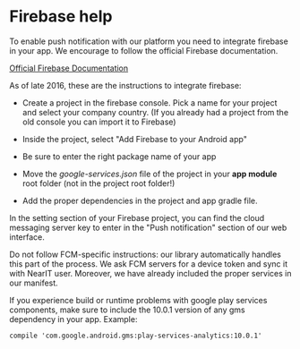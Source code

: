 # Firebase help

To enable push notification with our platform you need to integrate firebase in your app.
We encourage to follow the official Firebase documentation.

[Official Firebase Documentation](https://firebase.google.com/)


As of late 2016, these are the instructions to integrate firebase:

- Create a project in the firebase console. Pick a name for your project and select your company country. (If you already had a project from the old console you can import it to Firebase)

- Inside the project, select "Add Firebase to your Android app"

- Be sure to enter the right package name of your app

- Move the *google-services.json* file of the project in your **app module** root folder (not in the project root folder!)

- Add the proper dependencies in the project and app gradle file.


In the setting section of your Firebase project, you can find the cloud messaging server key to enter in the "Push notification" section of our web interface.

Do not follow FCM-specific instructions: our library automatically handles this part of the process. We ask FCM servers for a device token and sync it with NearIT user. Moreover, we have already included the proper services in our manifest.

If you experience build or runtime problems with google play services components, make sure to include the 10.0.1 version of any gms dependency in your app.
Example:
```
compile 'com.google.android.gms:play-services-analytics:10.0.1'
```
